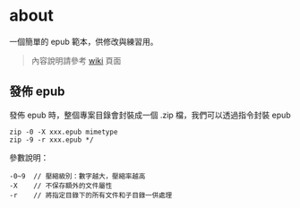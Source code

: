 # about
一個簡單的 epub 範本，供修改與練習用。
> 內容說明請參考 [wiki](https://github.com/air790725/epub_example/wiki) 頁面

## 發佈 epub
發佈 epub 時，整個專案目錄會封裝成一個 .zip 檔，我們可以透過指令封裝 epub
```
zip -0 -X xxx.epub mimetype
zip -9 -r xxx.epub */
```
參數說明：
```
-0~9  // 壓縮級別：數字越大，壓縮率越高
-X    // 不保存額外的文件屬性
-r    // 將指定目錄下的所有文件和子目錄一併處理
```

